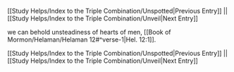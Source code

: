 [[Study Helps/Index to the Triple Combination/Unspotted|Previous Entry]]  ||  [[Study Helps/Index to the Triple Combination/Unveil|Next Entry]]

 we can behold unsteadiness of hearts of men, [[Book of Mormon/Helaman/Helaman 12#^verse-1|Hel. 12:1]].

[[Study Helps/Index to the Triple Combination/Unspotted|Previous Entry]]  ||  [[Study Helps/Index to the Triple Combination/Unveil|Next Entry]]